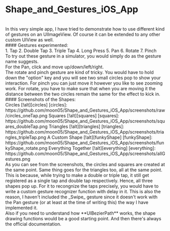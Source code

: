 # Shape_and_Gestures_iOS_App
<br>
In this very simple app, I have tried to demonstrate how to use different kind of gestures on an UIImageView.
Of course it can be extended to any other custom UIView as well.
<br>
#### Gestures experimented:
<br>
1. Tap
2. Double Tap
3. Triple Tap
4. Long Press
5. Pan
6. Rotate
7. Pinch
<br>
To try out these gesture in a simulator, you would simply do as the gesture name suggests.
<br>
For the Pan, click and move up/down/left/right.
<br>
The rotate and pinch gesture are kind of tricky. You would have to hold down the "option" key
and you will see two small circles pop to show your interaction. For pinch you can just move it
however you like to see zooming work. For rotate, you have to make sure that when you are moving
it the distance between the two circles remain the same for the effect to kick in.
<br>
#### Screenshots of the Shapes:
<br>
Circles
[!alt][circles]
[circles]: https://github.com/moon05/Shape_and_Gestures_iOS_App/screenshots/raw/circles_oneTap.png
Squares
[!alt][squares]
[squares]: https://github.com/moon05/Shape_and_Gestures_iOS_App/screenshots/squares_doubleTap.png
Triangles
[!alt][triangles]
[triangles]: https://github.com/moon05/Shape_and_Gestures_iOS_App/screenshots/triangles_tripleTap.png
A Custom Shape
[!alt][funkyShape]
[funkyShape]: https://github.com/moon05/Shape_and_Gestures_iOS_App/screenshots/funkyShape_rotate.png
Everything Together
[!alt][everything]
[everything]: https://github.com/moon05/Shape_and_Gestures_iOS_App/screenshots/allGestures.png
<br>
As you can see from the screenshots, the circles and squares are created at the same point. Same thing
goes for the triangles too, all at the same point. This is because, while trying to make a double or
triple tap, it still get registered as a single tap and double tap respectively. Hence, all three shapes
pop up. For it to recongnize the taps precisely, you would have to write a custom gesture recognizer
function with delay in it. This is also the reason, I haven't included the _Swipe_ gesture since it doesn't
work with the Pan gesture (or at least at the time of writing this) the way I have implemented it.
<br>
Also if you need to understand how **UIBezierPath** works, the shape drawing functions would be a good starting
point. And then there's always the official documentation.
<br>
